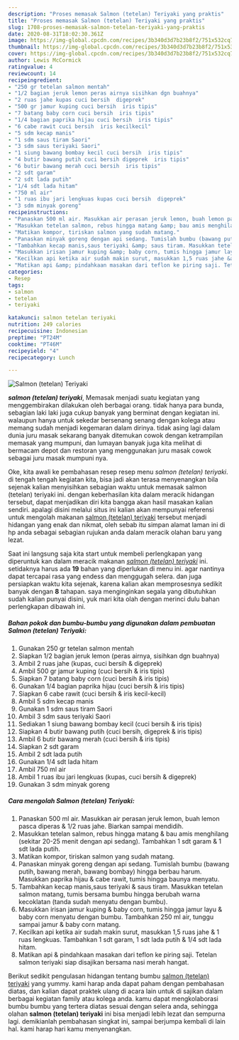 ```yaml
---
description: "Proses memasak Salmon (tetelan) Teriyaki yang praktis"
title: "Proses memasak Salmon (tetelan) Teriyaki yang praktis"
slug: 1708-proses-memasak-salmon-tetelan-teriyaki-yang-praktis
date: 2020-08-31T18:02:30.361Z
image: https://img-global.cpcdn.com/recipes/3b340d3d7b23b8f2/751x532cq70/salmon-tetelan-teriyaki-foto-resep-utama.jpg
thumbnail: https://img-global.cpcdn.com/recipes/3b340d3d7b23b8f2/751x532cq70/salmon-tetelan-teriyaki-foto-resep-utama.jpg
cover: https://img-global.cpcdn.com/recipes/3b340d3d7b23b8f2/751x532cq70/salmon-tetelan-teriyaki-foto-resep-utama.jpg
author: Lewis McCormick
ratingvalue: 4
reviewcount: 14
recipeingredient:
- "250 gr tetelan salmon mentah"
- "1/2 bagian jeruk lemon peras airnya sisihkan dgn buahnya"
- "2 ruas jahe kupas cuci bersih  digeprek"
- "500 gr jamur kuping cuci bersih  iris tipis"
- "7 batang baby corn cuci bersih  iris tipis"
- "1/4 bagian paprika hijau cuci bersih  iris tipis"
- "6 cabe rawit cuci bersih  iris kecilkecil"
- "5 sdm kecap manis"
- "1 sdm saus tiram Saori"
- "3 sdm saus teriyaki Saori"
- "1 siung bawang bombay kecil cuci bersih  iris tipis"
- "4 butir bawang putih cuci bersih digeprek  iris tipis"
- "6 butir bawang merah cuci bersih  iris tipis"
- "2 sdt garam"
- "2 sdt lada putih"
- "1/4 sdt lada hitam"
- "750 ml air"
- "1 ruas ibu jari lengkuas kupas cuci bersih  digeprek"
- "3 sdm minyak goreng"
recipeinstructions:
- "Panaskan 500 ml air. Masukkan air perasan jeruk lemon, buah lemon pasca diperas &amp; 1/2 ruas jahe. Biarkan sampai mendidih."
- "Masukkan tetelan salmon, rebus hingga matang &amp; bau amis menghilang (sekitar 20-25 menit dengan api sedang). Tambahkan 1 sdt garam &amp; 1 sdt lada putih."
- "Matikan kompor, tiriskan salmon yang sudah matang."
- "Panaskan minyak goreng dengan api sedang. Tumislah bumbu (bawang putih, bawang merah, bawang bombay) hingga berbau harum. Masukkan paprika hijau &amp; cabe rawit, tumis hingga baunya menyatu."
- "Tambahkan kecap manis,saus teriyaki &amp; saus tiram. Masukkan tetelan salmon matang, tumis bersama bumbu hingga berubah warna kecoklatan (tanda sudah menyatu dengan bumbu)."
- "Masukkan irisan jamur kuping &amp; baby corn, tumis hingga jamur layu &amp; baby corn menyatu dengan bumbu. Tambahkan 250 ml air, tunggu sampai jamur &amp; baby corn matang."
- "Kecilkan api ketika air sudah makin surut, masukkan 1,5 ruas jahe &amp; 1 ruas lengkuas. Tambahkan 1 sdt garam, 1 sdt lada putih &amp; 1/4 sdt lada hitam."
- "Matikan api &amp; pindahkaan masakan dari teflon ke piring saji. Tetelan salmon teriyaki siap disajikan bersama nasi merah hangat."
categories:
- Resep
tags:
- salmon
- tetelan
- teriyaki

katakunci: salmon tetelan teriyaki 
nutrition: 249 calories
recipecuisine: Indonesian
preptime: "PT24M"
cooktime: "PT46M"
recipeyield: "4"
recipecategory: Lunch

---
```



![Salmon (tetelan) Teriyaki](https://img-global.cpcdn.com/recipes/3b340d3d7b23b8f2/751x532cq70/salmon-tetelan-teriyaki-foto-resep-utama.jpg)

<b><i>salmon (tetelan) teriyaki</i></b>, Memasak menjadi suatu kegiatan yang menggembirakan dilakukan oleh berbagai orang. tidak hanya para bunda, sebagian laki laki juga cukup banyak yang berminat dengan kegiatan ini. walaupun hanya untuk sekedar bersenang senang dengan kolega atau memang sudah menjadi kegemaran dalam dirinya. tidak asing lagi dalam dunia juru masak sekarang banyak ditemukan cowok dengan ketrampilan memasak yang mumpuni, dan lumayan banyak juga kita melihat di bermacam depot dan restoran yang menggunakan juru masak cowok sebagai juru masak mumpuni nya.



Oke, kita awali ke pembahasan resep resep menu <i>salmon (tetelan) teriyaki</i>. di tengah tengah kegiatan kita, bisa jadi akan terasa menyenangkan bila sejenak kalian menyisihkan sebagian waktu untuk memasak salmon (tetelan) teriyaki ini. dengan keberhasilan kita dalam meracik hidangan tersebut, dapat menjadikan diri kita bangga akan hasil masakan kalian sendiri. apalagi disini melalui situs ini kalian akan mempunyai referensi untuk mengolah makanan <u>salmon (tetelan) teriyaki</u> tersebut menjadi hidangan yang enak dan nikmat, oleh sebab itu simpan alamat laman ini di hp anda sebagai sebagian rujukan anda dalam meracik olahan baru yang lezat.


Saat ini langsung saja kita start untuk membeli perlengkapan yang diperuntuk kan dalam meracik makanan <u><i>salmon (tetelan) teriyaki</i></u> ini. setidaknya harus ada <b>19</b> bahan yang diperlukan di menu ini. agar nantinya dapat tercapai rasa yang endess dan menggugah selera. dan juga persiapkan waktu kita sejenak, karena kalian akan memprosesnya sedikit banyak dengan <b>8</b> tahapan. saya menginginkan segala yang dibutuhkan sudah kalian punyai disini, yuk mari kita olah dengan merinci dulu bahan perlengkapan dibawah ini.

<!--inarticleads1-->

##### Bahan pokok dan bumbu-bumbu yang digunakan dalam pembuatan Salmon (tetelan) Teriyaki:

1. Gunakan 250 gr tetelan salmon mentah
1. Siapkan 1/2 bagian jeruk lemon (peras airnya, sisihkan dgn buahnya)
1. Ambil 2 ruas jahe (kupas, cuci bersih &amp; digeprek)
1. Ambil 500 gr jamur kuping (cuci bersih &amp; iris tipis)
1. Siapkan 7 batang baby corn (cuci bersih &amp; iris tipis)
1. Gunakan 1/4 bagian paprika hijau (cuci bersih &amp; iris tipis)
1. Siapkan 6 cabe rawit (cuci bersih &amp; iris kecil-kecil)
1. Ambil 5 sdm kecap manis
1. Gunakan 1 sdm saus tiram Saori
1. Ambil 3 sdm saus teriyaki Saori
1. Sediakan 1 siung bawang bombay kecil (cuci bersih &amp; iris tipis)
1. Siapkan 4 butir bawang putih (cuci bersih, digeprek &amp; iris tipis)
1. Ambil 6 butir bawang merah (cuci bersih &amp; iris tipis)
1. Siapkan 2 sdt garam
1. Ambil 2 sdt lada putih
1. Gunakan 1/4 sdt lada hitam
1. Ambil 750 ml air
1. Ambil 1 ruas ibu jari lengkuas (kupas, cuci bersih &amp; digeprek)
1. Gunakan 3 sdm minyak goreng




<!--inarticleads2-->

##### Cara mengolah Salmon (tetelan) Teriyaki:

1. Panaskan 500 ml air. Masukkan air perasan jeruk lemon, buah lemon pasca diperas &amp; 1/2 ruas jahe. Biarkan sampai mendidih.
1. Masukkan tetelan salmon, rebus hingga matang &amp; bau amis menghilang (sekitar 20-25 menit dengan api sedang). Tambahkan 1 sdt garam &amp; 1 sdt lada putih.
1. Matikan kompor, tiriskan salmon yang sudah matang.
1. Panaskan minyak goreng dengan api sedang. Tumislah bumbu (bawang putih, bawang merah, bawang bombay) hingga berbau harum. Masukkan paprika hijau &amp; cabe rawit, tumis hingga baunya menyatu.
1. Tambahkan kecap manis,saus teriyaki &amp; saus tiram. Masukkan tetelan salmon matang, tumis bersama bumbu hingga berubah warna kecoklatan (tanda sudah menyatu dengan bumbu).
1. Masukkan irisan jamur kuping &amp; baby corn, tumis hingga jamur layu &amp; baby corn menyatu dengan bumbu. Tambahkan 250 ml air, tunggu sampai jamur &amp; baby corn matang.
1. Kecilkan api ketika air sudah makin surut, masukkan 1,5 ruas jahe &amp; 1 ruas lengkuas. Tambahkan 1 sdt garam, 1 sdt lada putih &amp; 1/4 sdt lada hitam.
1. Matikan api &amp; pindahkaan masakan dari teflon ke piring saji. Tetelan salmon teriyaki siap disajikan bersama nasi merah hangat.




Berikut sedikit pengulasan hidangan tentang bumbu <u>salmon (tetelan) teriyaki</u> yang yummy. kami harap anda dapat paham dengan pembahasan diatas, dan kalian dapat praktek ulang di acara lain untuk di sajikan dalam berbagai kegiatan family atau kolega anda. kamu dapat mengkolaborasi bumbu bumbu yang tertera diatas sesuai dengan selera anda, sehingga olahan <b>salmon (tetelan) teriyaki</b> ini bisa menjadi lebih lezat dan sempurna lagi. demikianlah pembahasan singkat ini, sampai berjumpa kembali di lain hal. kami harap hari kamu menyenangkan.
